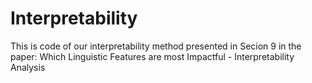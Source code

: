 # Interpretability
This is code of our interpretability method presented in Secion 9 in the paper: Which Linguistic Features are most Impactful - Interpretability Analysis
